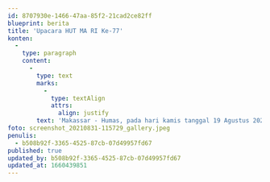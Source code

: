 ```yaml
---
id: 8707930e-1466-47aa-85f2-21cad2ce82ff
blueprint: berita
title: 'Upacara HUT MA RI Ke-77'
konten:
  -
    type: paragraph
    content:
      -
        type: text
        marks:
          -
            type: textAlign
            attrs:
              align: justify
        text: 'Makassar - Humas, pada hari kamis tanggal 19 Agustus 2021 anggota Pengadilan Militer III-16 Makassar mengikuti Upacara Peringatan Hari Ulang Tahun Mahkamah Agung RI ke 76 di Ruang sidang lantai 2 Pengadilan militer III-16 Makassar'
foto: screenshot_20210831-115729_gallery.jpeg
penulis:
  - b508b92f-3365-4525-87cb-07d49957fd67
published: true
updated_by: b508b92f-3365-4525-87cb-07d49957fd67
updated_at: 1660439851
---
```

